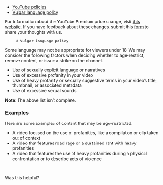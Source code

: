 * [YouTube policies](/youtube/topic/2803176?hl=en&ref_topic=6151248)
* [Vulgar language policy](/youtube/answer/10072685)
   
 For information about the YouTube Premium price change, visit [this website](https://support.google.com/youtube/answer/12400348). If you have feedback about these changes, submit this [form](https://support.google.com/youtube/contact/price_increase) to share your thoughts with us.



         # Vulgar language policy

Some language may not be appropriate for viewers under 18. We may consider the following factors when deciding whether to age-restrict, remove content, or issue a strike on the channel.


* Use of sexually explicit language or narratives
* Use of excessive profanity in your video
* Use of heavy profanity or sexually suggestive terms in your video’s title, thumbnail, or associated metadata
* Use of excessive sexual sounds


**Note**: The above list isn’t complete.


### Examples


Here are some examples of content that may be age-restricted:


* A video focused on the use of profanities, like a compilation or clip taken out of context
* A video that features road rage or a sustained rant with heavy profanities
* A video that features the use of heavy profanities during a physical confrontation or to describe acts of violence


 


   Was this helpful?